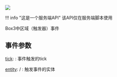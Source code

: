 <a href="https://github.com/qndm"><img src="https://img.shields.io/badge/%E8%B4%A1%E7%8C%AE%E8%80%85-qndm-blue"></img></a>

!!! info "这是一个服务端API"
    该API仅在服务端脚本使用

Box3中区域（触发器）事件

## 事件参数
[tick](property): [](number)
:   事件触发的tick

[entity](property): [](Box3Entity) / [](GameEntity)
:   触发事件的实体